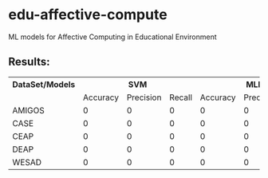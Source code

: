 # edu-affective-compute
ML models for Affective Computing in Educational Environment

## Results:

<table>
  <tr>
    <th>DataSet/Models</th>
    <th colspan="3">SVM</th>
    <th colspan="3">MLP</th>
  </tr>
  <tr>
    <td></td>
    <td>Accuracy</td>
    <td>Precision</td>
    <td>Recall</td>
    <td>Accuracy</td>
    <td>Precision</td>
    <td>Recall</td>
  </tr>
  <tr>
    <td>AMIGOS</td>
    <td>0</td>
    <td>0</td>
    <td>0</td>
    <td>0</td>
    <td>0</td>
    <td>0</td>
  </tr>
  <tr>
    <td>CASE</td>
    <td>0</td>
    <td>0</td>
    <td>0</td>
    <td>0</td>
    <td>0</td>
    <td>0</td>
  </tr>
  <tr>
    <td>CEAP</td>
    <td>0</td>
    <td>0</td>
    <td>0</td>
    <td>0</td>
    <td>0</td>
    <td>0</td>
  </tr>
  <tr>
    <td>DEAP</td>
    <td>0</td>
    <td>0</td>
    <td>0</td>
    <td>0</td>
    <td>0</td>
    <td>0</td>
  </tr>
  <tr>
    <td>WESAD</td>
    <td>0</td>
    <td>0</td>
    <td>0</td>
    <td>0</td>
    <td>0</td>
    <td>0</td>
  </tr>
  

</table>
